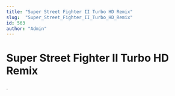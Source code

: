 ```yaml
---
title: "Super Street Fighter II Turbo HD Remix"
slug:  "Super_Street_Fighter_II_Turbo_HD_Remix"
id: 563
author: "Admin"
---
```


# Super Street Fighter II Turbo HD Remix

.
